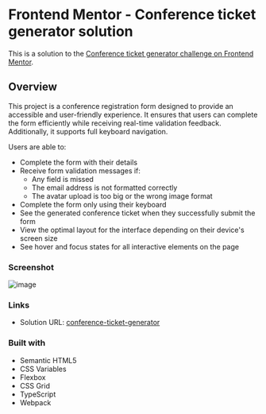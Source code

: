 # Frontend Mentor - Conference ticket generator solution
This is a solution to the [Conference ticket generator challenge on Frontend Mentor](https://www.frontendmentor.io/challenges/conference-ticket-generator-oq5gFIU12w).

## Overview

This project is a conference registration form designed to provide an accessible and user-friendly experience. It ensures that users can complete the form efficiently while receiving real-time validation feedback. Additionally, it supports full keyboard navigation.

Users are able to:

- Complete the form with their details
- Receive form validation messages if:
  - Any field is missed
  - The email address is not formatted correctly
  - The avatar upload is too big or the wrong image format
- Complete the form only using their keyboard
- See the generated conference ticket when they successfully submit the form
- View the optimal layout for the interface depending on their device's screen size
- See hover and focus states for all interactive elements on the page

### Screenshot

![image](https://github.com/user-attachments/assets/a83206b1-cd48-4418-9833-e86ef8c648b2)

### Links

- Solution URL: [conference-ticket-generator](https://belousmind.github.io/conference-ticket-generator/conference-ticket-generator/)

### Built with

- Semantic HTML5
- CSS Variables
- Flexbox
- CSS Grid
- TypeScript
- Webpack
